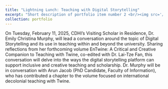 ```yaml
---
title: "Lightning Lunch: Teaching with Digital Storytelling"
excerpt: "Short description of portfolio item number 2 <br/><img src='/images/LL_Teaching-with-Digital-Storytelling_News.png'>"
collection: portfolio
---
```


On Tuesday, February 11, 2025, CDHI’s Visiting Scholar in Residence, Dr. Emily Christina Murphy, will lead a conversation around the topic of Digital Storytelling and its use in teaching within and beyond the university. Sharing reflections from her forthcoming volume EnTwine: A Critical and Creative Companion to Teaching with Twine, co-edited with Dr. Lai-Tze Fan, this conversation will delve into the ways the digital storytelling platform can support inclusive and creative teaching and scholarship. Dr. Murphy will be in conversation with Arun Jacob (PhD Candidate, Faculty of Information), who has contributed a chapter to the volume focused on international decolonial teaching with Twine. 
